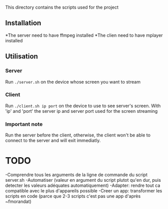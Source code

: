 This directory contains the scripts used for the project

Installation
-------------

*The server need to have ffmpeg installed
*The clien need to have mplayer installed

Utilisation
------------

### Server

Run `./server.sh` on the device whose screen you want to stream

### Client

Run `./client.sh ip port` on the device to use to see server's screen.
With 'ip' and 'port' the server ip and server port used for the screen streaming

### Important note

Run the server before the client, otherwise, the client won't be able to connect to the server and will exit immediatly.




TODO
=====

-Comprendre tous les arguments de la ligne de commande du script server.sh
-Automatiser (valeur en argument du script plutot qu'en dur, puis detecter les valeurs adéquates automatiquement)
-Adapter: rendre tout ca compatible avec le plus d'appareils possible
-Creer un app: transformer les scripts en code (parce que 2-3 scripts c'est pas une app d'après ~fmorandat)